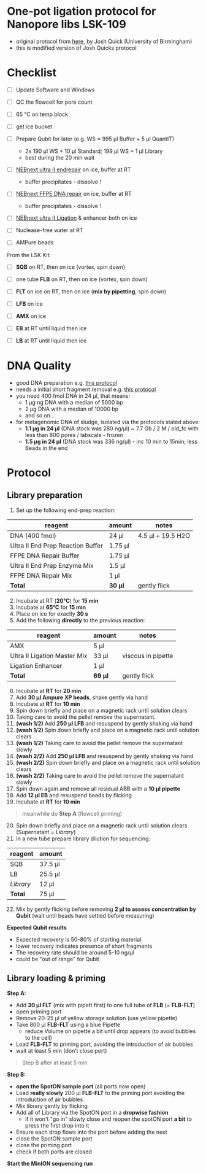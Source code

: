 One-pot ligation protocol for Nanopore libs LSK-109
===
* original protocol from [here](https://www.protocols.io/view/one-pot-ligation-protocol-for-oxford-nanopore-libr-k9acz2e), by Josh Quick (University of Birmingham)
* this is modified version of Josh Quicks protocol

# Checklist

* [ ] Update Software and Windows
* [ ] QC the flowcell for pore count
* [ ] 65 °C on temp block
* [ ] get ice bucket
* [ ] Prepare Qubit for later (e.g. WS = 995 µl Buffer + 5 µl QuantIT)
  * 2x 190 µl WS + 10 µl Standard; 199 µl WS + 1 µl Library
  * best during the 20 min wait


* [ ] [NEBnext ultra II endrepair](https://www.neb.com/products/e7546-nebnext-ultra-ii-end-repair-da-tailing-module#Product%20Information) on ice, buffer at RT
  * buffer precipitates - dissolve !
* [ ] [NEBnext FFPE DNA repair](https://international.neb.com/products/m6630-nebnext-ffpe-dna-repair-mix#Product%20Information) on ice, buffer at RT
    * buffer precipitates - dissolve !
* [ ] [NEBnext ultra II Ligation](https://international.neb.com/products/e7595-nebnext-ultra-ii-ligation-module#Product%20Information) & enhancer both on ice
* [ ] Nuclease-free water at RT
* [ ] AMPure beads

From the LSK Kit:
* [ ] **SQB** on RT, then on ice (vortex, spin down)
* [ ] one tube **FLB** on RT, then on ice (vortex, spin down)
* [ ] **FLT** on ice on RT, then on ice (**mix by pipetting**, spin down)
* [ ] **LFB** on ice
* [ ] **AMX** on ice
* [ ] **EB** at RT until liquid then ice
* [ ] **LB** at RT until liquid then ice


# DNA Quality

* good DNA preparation e.g. [this protocol](../DNA_isolation/[metagenome]DNA_isolation_v.1.0.md)
* needs a initial short fragment removal e.g. [this protocol](pre_lib_cleaning.md)
* you need 400 fmol DNA in 24 μl, that means:
  * 1 µg ng DNA with a median of 5000 bp
  * 2 µg DNA with a median of 10000 bp
  * and so on...
* for metagenomic DNA of sludge, isolated via the protocols stated above:
  * **1.1 µg in 24 µl** (DNA stock was 280 ng/µl) ~ 7.7 Gb / 2 M / old_fc with less than 800 pores / labscale - frozen
  * **1.5 µg in 24 µl** (DNA stock was 336 ng/µl) - inc 10 min to 15min; less Beads in the end


# Protocol
## Library preparation

1. Set up the following end-prep reaction:

|reagent|amount| notes
|-|-|-|
|DNA (400 fmol)|	24 μl | 4.5 µl + 19.5 H2O |
|Ultra II End Prep Reaction Buffer|	1.75 μl | |
|FFPE DNA Repair Buffer |	1.75 μl| |
|Ultra II End Prep Enzyme Mix| 	1.5 μl| |
|FFPE DNA Repair Mix|	1 μl| |
|**Total**|**30 μl**| gently flick| |

2. Incubate at RT (**20°C**) for **15 min**
3. Incubate at **65°C** for **15 min**
4. Place on ice for exactly **30 s**
5. Add the following **directly** to the previous reaction:

|reagent|amount|notes
|-|-| -|
|AMX |5 μl| |
|Ultra II Ligation Master Mix|	33 μl | viscous in pipette |
|Ligation Enhancer|	1 μl ||
|**Total**|**69 μl**|gently flick|

6. Incubate at **RT** for **20 min**
7. Add **30 μl Ampure XP beads**, shake gently via hand
8. Incubate at **RT** for **10 min**
9. Spin down briefly and place on a magnetic rack until solution clears
10. Taking care to avoid the pellet remove the supernatant.
11. **(wash 1/2)** Add **250 μl LFB** and resuspend by gently shaking via hand
12. **(wash 1/2)** Spin down briefly and place on a magnetic rack until solution clears
13. **(wash 1/2)** Taking care to avoid the pellet remove the supernatant slowly
14. **(wash 2/2)** Add **250 μl LFB** and resuspend by gently shaking via hand
15. **(wash 2/2)** Spin down briefly and place on a magnetic rack until solution clears
16. **(wash 2/2)** Taking care to avoid the pellet remove the supernatant slowly
17. Spin down again and remove all residual ABB with a **10 µl pipette**
18. Add **12 μl EB** and resuspend beads by flicking
19. Incubate at **RT** for **10 min**
  > meanwhile do **Step A** (flowcell priming)
20. Spin down briefly and place on a magnetic rack until solution clears (Supernatant = *Library*)
21. In a new tube prepare library dilution for sequencing:

|reagent|amount|
|-|-|
|SQB| 37.5 µl
|LB | 25.5 µl
| *Library* | 12 µl
|**Total**| 75 µl	 ||

22. Mix by gently flicking before removing **2 µl to assess concentration by Qubit** (wait until beads have settled before measuring)

**Expected Qubit results**
* Expected recovery is 50-80% of starting material
* lower recovery indicates presence of short fragments
* The recovery rate should be around 5-10 ng/µl
* could be "out of range" for Qubit

## Library loading & priming

**Step A:**
- Add **30 µl FLT** (mix with pipett first) to one full tube of **FLB** (= **FLB-FLT**)
- open priming port
- Remove 20-25 µl of yellow storage solution (use yellow pipette)
- Take 800 µl **FLB-FLT** using a blue Pipette
  - reduce Volume on pipette a bit until drop appears (to avoid bubbles to the cell)
- Load **FLB-FLT** to priming port, avoiding the introduction of air bubbles
- wait at least 5 min (don’t close port)

> Step B after at least 5 min

**Step B:**
- **open the SpotON sample port** (all ports now open)
- Load **really slowly** 200 µl **FLB-FLT** to the priming port avoiding the introduction of air bubbles
- Mix library gently by flicking
- Add all of Library via the SpotON port in a **dropwise fashion**
    - if it won't "go in" slowly close and reopen the spotON port **a bit** to press the first drop into it
- Ensure each drop flows into the port before adding the next
- close the SpotON sample port
- close the priming port
- check if both ports are closed

**Start the MinION sequencing run**
